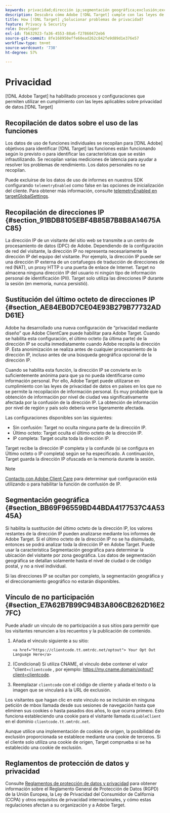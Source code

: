 ```yaml
---
keywords: privacidad;dirección ip;segmentación geográfica;exclusión;exclusión;exclusión;privacidad de datos;regulaciones gubernamentales;regulaciones;rgpd;ccpa
description: Descubra cómo Adobe [!DNL Target] cumple con las leyes de privacidad de datos aplicables, incluida la recopilación y administración de direcciones IP, así como las instrucciones de exclusión.
title: How [!DNL Target] ¿Solucionar problemas de privacidad?
feature: Privacy & Security
role: Developer
exl-id: fb632923-fa36-4553-88a6-f27860472eb6
source-git-commit: 8fe168950effe60ead262c842fe9d89d1e376e57
workflow-type: tm+mt
source-wordcount: '738'
ht-degree: 57%

---
```


# Privacidad

[!DNL Adobe Target] ha habilitado procesos y configuraciones que permiten utilizar en cumplimiento con las leyes aplicables sobre privacidad de datos.[!DNL Target]

## Recopilación de datos sobre el uso de las funciones

Los datos de uso de funciones individuales se recopilan para [!DNL Adobe] objetivos para identificar [!DNL Target] las funciones están funcionando según lo previsto o para identificar las características que se están infrautilizando. Se recopilan varias mediciones de latencia para ayudar a resolver los problemas de rendimiento. Los datos personales no se recopilan.

Puede excluirse de los datos de uso de informes en nuestros SDK configurando `telemetryEnabled` como false en las opciones de inicialización del cliente. Para obtener más información, consulte [telemetryEnabled en targetGlobalSettings](/help/c-implementing-target/c-implementing-target-for-client-side-web/targetgobalsettings.md#telemetry).

## Recopilación de direcciones IP {#section_91BDB8105EBF4B85B7B8B8A14675AC85}

La dirección IP de un visitante del sitio web se transmite a un centro de procesamiento de datos (DPC) de Adobe. Dependiendo de la configuración de red del visitante, la dirección IP no representa necesariamente la dirección IP del equipo del visitante. Por ejemplo, la dirección IP puede ser una dirección IP externa de un cortafuegos de traducción de direcciones de red (NAT), un proxy HTTP o una puerta de enlace de Internet. Target no almacena ninguna dirección IP del usuario ni ningún tipo de información personal de identificación (PII). Target solo utiliza las direcciones IP durante la sesión (en memoria, nunca persistió).

## Sustitución del último octeto de direcciones IP {#section_AE84EB0D7CE04E93B279B77732ADD61E}

Adobe ha desarrollado una nueva configuración de “privacidad mediante diseño” que Adobe ClientCare puede habilitar para Adobe Target. Cuando se habilita esta configuración, el último octeto (la última parte) de la dirección IP se oculta inmediatamente cuando Adobe recopila la dirección IP. Esta anonimización se realiza antes de cualquier procesamiento de la dirección IP, incluso antes de una búsqueda geográfica opcional de la dirección IP.

Cuando se habilita esta función, la dirección IP se convierte en lo suficientemente anónima para que ya no pueda identificarse como información personal. Por ello, Adobe Target puede utilizarse en cumplimiento con las leyes de privacidad de datos en países en los que no se permite la recopilación de información personal. Es muy probable que la obtención de información por nivel de ciudad vea significativamente afectada por la confusión de la dirección IP. La obtención de información por nivel de región y país solo debería verse ligeramente afectada.

Las configuraciones disponibles son las siguientes:

* Sin confusión: Target no oculta ninguna parte de la dirección IP.
* Último octeto: Target oculta el último octeto de la dirección IP.
* IP completa: Target oculta toda la dirección IP.

Target recibe la dirección IP completa y la confunde (si se configura en Último octeto o IP completa) según se ha especificado. A continuación, Target guarda la dirección IP ofuscada en la memoria durante la sesión.

>[!NOTE]
>
>[Contacto con Adobe Client Care](/help/cmp-resources-and-contact-information.md#reference_ACA3391A00EF467B87930A450050077C) para determinar qué configuración está utilizando o para habilitar la función de confusión de IP.

## Segmentación geográfica {#section_BB69F96559BD44BDA4177537C4A5345A}

Si habilita la sustitución del último octeto de la dirección IP, los valores restantes de la dirección IP pueden analizarse mediante los informes de Adobe Target. Si el último octeto de la dirección IP no se ha disimulado, entonces se podrá analizar toda la dirección IP en Adobe Target. Puede usar la característica Segmentación geográfica para determinar la ubicación del visitante por zona geográfica. Los datos de segmentación geográfica se detallan solamente hasta el nivel de ciudad o de código postal, y no a nivel individual.

Si las direcciones IP se ocultan por completo, la segmentación geográfica y el direccionamiento geográfico no estarán disponibles.

## Vínculo de no participación {#section_E7A62B7B99C94B3A806CB262D16E27FC}

Puede añadir un vínculo de no participación a sus sitios para permitir que los visitantes renuncien a los recuentos y la publicación de contenido.

1. Añada el vínculo siguiente a su sitio:

   `<a href="https://clientcode.tt.omtrdc.net/optout"> Your Opt Out Language Here</a>`

1. (Condicional) Si utiliza CNAME, el vínculo debe contener el valor &quot;client=`clientcode` , por ejemplo: https://my.cname.domain/optout?client=clientcode.

1. Reemplazar `clientcode` con el código de cliente y añada el texto o la imagen que se vinculará a la URL de exclusión.

Los visitantes que hagan clic en este vínculo no se incluirán en ninguna petición de mbox llamada desde sus sesiones de navegación hasta que eliminen sus cookies o hasta pasados dos años, lo que ocurra primero. Esto funciona estableciendo una cookie para el visitante llamada `disableClient` en el dominio `clientcode.tt.omtrdc.net`.

Aunque utilice una implementación de cookies de origen, la posibilidad de exclusión proporcionada se establece mediante una cookie de terceros. Si el cliente solo utiliza una cookie de origen, Target comprueba si se ha establecido una cookie de exclusión.

## Reglamentos de protección de datos y privacidad

Consulte [Reglamentos de protección de datos y privacidad](/help/c-implementing-target/c-considerations-before-you-implement-target/c-privacy/cmp-privacy-and-general-data-protection-regulation.md) para obtener información sobre el Reglamento General de Protección de Datos (RGPD) de la Unión Europea, la Ley de Privacidad del Consumidor de California (CCPA) y otros requisitos de privacidad internacionales, y cómo estas regulaciones afectan a su organización y a Adobe Target.
